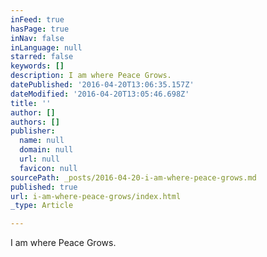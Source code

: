 ```yaml
---
inFeed: true
hasPage: true
inNav: false
inLanguage: null
starred: false
keywords: []
description: I am where Peace Grows.
datePublished: '2016-04-20T13:06:35.157Z'
dateModified: '2016-04-20T13:05:46.698Z'
title: ''
author: []
authors: []
publisher:
  name: null
  domain: null
  url: null
  favicon: null
sourcePath: _posts/2016-04-20-i-am-where-peace-grows.md
published: true
url: i-am-where-peace-grows/index.html
_type: Article

---
```

I am where Peace Grows.